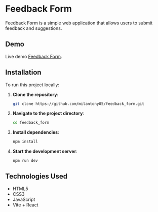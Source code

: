 # Feedback Form

Feedback Form is a simple web application that allows users to submit feedback and suggestions.

## Demo

Live demo [Feedback Form](https://milantony05.github.io/feedback_form/).

## Installation

To run this project locally:

1. **Clone the repository**:
   ```bash
   git clone https://github.com/milantony05/feedback_form.git
   ```
2. **Navigate to the project directory**:
   ```bash
   cd feedback_form
   ```
3. **Install dependencies**:
   ```bash
   npm install
   ```
4. **Start the development server**:
   ```bash
   npm run dev
   ```

## Technologies Used

- HTML5
- CSS3
- JavaScript
- Vite + React
